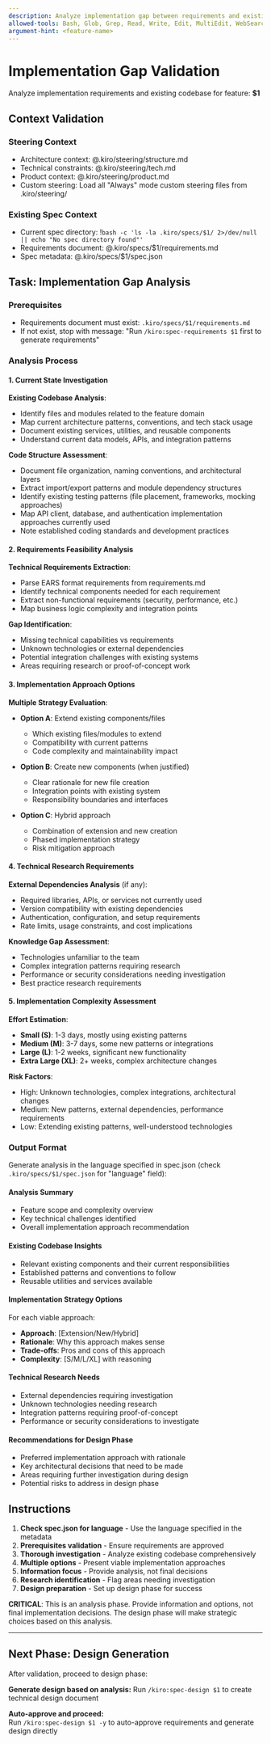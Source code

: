 ```yaml
---
description: Analyze implementation gap between requirements and existing codebase
allowed-tools: Bash, Glob, Grep, Read, Write, Edit, MultiEdit, WebSearch, WebFetch
argument-hint: <feature-name>
---
```


# Implementation Gap Validation

Analyze implementation requirements and existing codebase for feature: **$1**

## Context Validation

### Steering Context
- Architecture context: @.kiro/steering/structure.md
- Technical constraints: @.kiro/steering/tech.md
- Product context: @.kiro/steering/product.md
- Custom steering: Load all "Always" mode custom steering files from .kiro/steering/

### Existing Spec Context
- Current spec directory: !`bash -c 'ls -la .kiro/specs/$1/ 2>/dev/null || echo "No spec directory found"'`
- Requirements document: @.kiro/specs/$1/requirements.md
- Spec metadata: @.kiro/specs/$1/spec.json

## Task: Implementation Gap Analysis

### Prerequisites
- Requirements document must exist: `.kiro/specs/$1/requirements.md`
- If not exist, stop with message: "Run `/kiro:spec-requirements $1` first to generate requirements"

### Analysis Process

#### 1. Current State Investigation
**Existing Codebase Analysis**:
- Identify files and modules related to the feature domain
- Map current architecture patterns, conventions, and tech stack usage
- Document existing services, utilities, and reusable components
- Understand current data models, APIs, and integration patterns

**Code Structure Assessment**:
- Document file organization, naming conventions, and architectural layers
- Extract import/export patterns and module dependency structures  
- Identify existing testing patterns (file placement, frameworks, mocking approaches)
- Map API client, database, and authentication implementation approaches currently used
- Note established coding standards and development practices

#### 2. Requirements Feasibility Analysis
**Technical Requirements Extraction**:
- Parse EARS format requirements from requirements.md
- Identify technical components needed for each requirement
- Extract non-functional requirements (security, performance, etc.)
- Map business logic complexity and integration points

**Gap Identification**:
- Missing technical capabilities vs requirements
- Unknown technologies or external dependencies
- Potential integration challenges with existing systems
- Areas requiring research or proof-of-concept work

#### 3. Implementation Approach Options
**Multiple Strategy Evaluation**:
- **Option A**: Extend existing components/files
  - Which existing files/modules to extend
  - Compatibility with current patterns
  - Code complexity and maintainability impact

- **Option B**: Create new components (when justified)
  - Clear rationale for new file creation
  - Integration points with existing system
  - Responsibility boundaries and interfaces

- **Option C**: Hybrid approach
  - Combination of extension and new creation
  - Phased implementation strategy
  - Risk mitigation approach

#### 4. Technical Research Requirements
**External Dependencies Analysis** (if any):
- Required libraries, APIs, or services not currently used
- Version compatibility with existing dependencies
- Authentication, configuration, and setup requirements
- Rate limits, usage constraints, and cost implications

**Knowledge Gap Assessment**:
- Technologies unfamiliar to the team
- Complex integration patterns requiring research
- Performance or security considerations needing investigation
- Best practice research requirements

#### 5. Implementation Complexity Assessment
**Effort Estimation**:
- **Small (S)**: 1-3 days, mostly using existing patterns
- **Medium (M)**: 3-7 days, some new patterns or integrations
- **Large (L)**: 1-2 weeks, significant new functionality
- **Extra Large (XL)**: 2+ weeks, complex architecture changes

**Risk Factors**:
- High: Unknown technologies, complex integrations, architectural changes
- Medium: New patterns, external dependencies, performance requirements
- Low: Extending existing patterns, well-understood technologies

### Output Format

Generate analysis in the language specified in spec.json (check `.kiro/specs/$1/spec.json` for "language" field):

#### Analysis Summary
- Feature scope and complexity overview
- Key technical challenges identified
- Overall implementation approach recommendation

#### Existing Codebase Insights
- Relevant existing components and their current responsibilities
- Established patterns and conventions to follow
- Reusable utilities and services available

#### Implementation Strategy Options
For each viable approach:
- **Approach**: [Extension/New/Hybrid]
- **Rationale**: Why this approach makes sense
- **Trade-offs**: Pros and cons of this approach
- **Complexity**: [S/M/L/XL] with reasoning

#### Technical Research Needs
- External dependencies requiring investigation
- Unknown technologies needing research
- Integration patterns requiring proof-of-concept
- Performance or security considerations to investigate

#### Recommendations for Design Phase
- Preferred implementation approach with rationale
- Key architectural decisions that need to be made
- Areas requiring further investigation during design
- Potential risks to address in design phase

## Instructions

1. **Check spec.json for language** - Use the language specified in the metadata
2. **Prerequisites validation** - Ensure requirements are approved
3. **Thorough investigation** - Analyze existing codebase comprehensively
4. **Multiple options** - Present viable implementation approaches
5. **Information focus** - Provide analysis, not final decisions
6. **Research identification** - Flag areas needing investigation
7. **Design preparation** - Set up design phase for success

**CRITICAL**: This is an analysis phase. Provide information and options, not final implementation decisions. The design phase will make strategic choices based on this analysis.

---

## Next Phase: Design Generation

After validation, proceed to design phase:

**Generate design based on analysis:**
Run `/kiro:spec-design $1` to create technical design document

**Auto-approve and proceed:**  
Run `/kiro:spec-design $1 -y` to auto-approve requirements and generate design directly